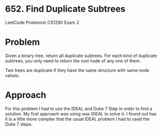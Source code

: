 # 652. Find Duplicate Subtrees
LeetCode Problems\ 
CS1290 Exam 2

# Problem 
Given a binary tree, return all duplicate subtrees. For each kind of duplicate subtrees, you only need to return the root node of any one of them.

Two trees are duplicate if they have the same structure with same node values.

# Approach
For this problem I had to use the IDEAL and Duke 7 Step in order to find a solution. My first approach was using was IDEAL to 
solve it. I found out has it is a little more complex that the usual IDEAL problem I had to used the Duke 7 steps. 
